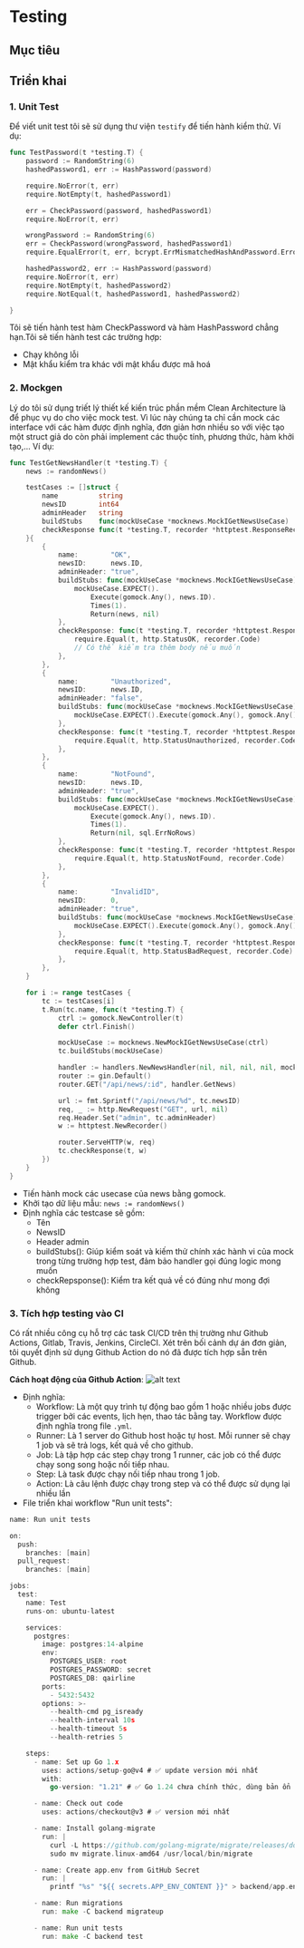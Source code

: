 # Testing

## Mục tiêu


## Triển khai
### 1. Unit Test
Để viết unit test tôi sẽ sử dụng thư viện `testify` để tiến hành kiểm thử. Ví dụ:
```go
func TestPassword(t *testing.T) {
	password := RandomString(6)
	hashedPassword1, err := HashPassword(password)

	require.NoError(t, err)
	require.NotEmpty(t, hashedPassword1)

	err = CheckPassword(password, hashedPassword1)
	require.NoError(t, err)

	wrongPassword := RandomString(6)
	err = CheckPassword(wrongPassword, hashedPassword1)
	require.EqualError(t, err, bcrypt.ErrMismatchedHashAndPassword.Error())

	hashedPassword2, err := HashPassword(password)
	require.NoError(t, err)
	require.NotEmpty(t, hashedPassword2)
	require.NotEqual(t, hashedPassword1, hashedPassword2)

}
```
Tôi sẽ tiến hành test hàm CheckPassword và hàm HashPassword chẳng hạn.Tôi sẽ tiến hành test các trường hợp:
- Chạy không lỗi
- Mật khẩu kiểm tra khác với mật khẩu được mã hoá

### 2. Mockgen
Lý do tôi sử dụng triết lý thiết kế kiến trúc phần mềm Clean Architecture là để phục vụ do cho việc mock test. Vì lúc này chúng ta chỉ cần mock các interface với các hàm được định nghĩa, đơn giản hơn nhiều so với việc tạo một struct giả do còn phải implement các thuộc tính, phương thức, hàm khởi tạo,... Ví dụ:
```go
func TestGetNewsHandler(t *testing.T) {
	news := randomNews()

	testCases := []struct {
		name          string
		newsID        int64
		adminHeader   string
		buildStubs    func(mockUseCase *mocknews.MockIGetNewsUseCase)
		checkResponse func(t *testing.T, recorder *httptest.ResponseRecorder)
	}{
		{
			name:        "OK",
			newsID:      news.ID,
			adminHeader: "true",
			buildStubs: func(mockUseCase *mocknews.MockIGetNewsUseCase) {
				mockUseCase.EXPECT().
					Execute(gomock.Any(), news.ID).
					Times(1).
					Return(news, nil)
			},
			checkResponse: func(t *testing.T, recorder *httptest.ResponseRecorder) {
				require.Equal(t, http.StatusOK, recorder.Code)
				// Có thể kiểm tra thêm body nếu muốn
			},
		},
		{
			name:        "Unauthorized",
			newsID:      news.ID,
			adminHeader: "false",
			buildStubs: func(mockUseCase *mocknews.MockIGetNewsUseCase) {
				mockUseCase.EXPECT().Execute(gomock.Any(), gomock.Any()).Times(0)
			},
			checkResponse: func(t *testing.T, recorder *httptest.ResponseRecorder) {
				require.Equal(t, http.StatusUnauthorized, recorder.Code)
			},
		},
		{
			name:        "NotFound",
			newsID:      news.ID,
			adminHeader: "true",
			buildStubs: func(mockUseCase *mocknews.MockIGetNewsUseCase) {
				mockUseCase.EXPECT().
					Execute(gomock.Any(), news.ID).
					Times(1).
					Return(nil, sql.ErrNoRows)
			},
			checkResponse: func(t *testing.T, recorder *httptest.ResponseRecorder) {
				require.Equal(t, http.StatusNotFound, recorder.Code)
			},
		},
		{
			name:        "InvalidID",
			newsID:      0,
			adminHeader: "true",
			buildStubs: func(mockUseCase *mocknews.MockIGetNewsUseCase) {
				mockUseCase.EXPECT().Execute(gomock.Any(), gomock.Any()).Times(0)
			},
			checkResponse: func(t *testing.T, recorder *httptest.ResponseRecorder) {
				require.Equal(t, http.StatusBadRequest, recorder.Code)
			},
		},
	}

	for i := range testCases {
		tc := testCases[i]
		t.Run(tc.name, func(t *testing.T) {
			ctrl := gomock.NewController(t)
			defer ctrl.Finish()

			mockUseCase := mocknews.NewMockIGetNewsUseCase(ctrl)
			tc.buildStubs(mockUseCase)

			handler := handlers.NewNewsHandler(nil, nil, nil, nil, mockUseCase, nil)
			router := gin.Default()
			router.GET("/api/news/:id", handler.GetNews)

			url := fmt.Sprintf("/api/news/%d", tc.newsID)
			req, _ := http.NewRequest("GET", url, nil)
			req.Header.Set("admin", tc.adminHeader)
			w := httptest.NewRecorder()

			router.ServeHTTP(w, req)
			tc.checkResponse(t, w)
		})
	}
}
```
- Tiến hành mock các usecase của news bằng gomock.
- Khởi tạo dữ liệu mẫu: `news := randomNews()`
- Định nghĩa các testcase sẽ gồm:
  - Tên
  - NewsID
  - Header admin
  - buildStubs(): Giúp kiểm soát và kiếm thử chính xác hành vi của mock trong từng trường hợp test, đảm bảo handler gọi đúng logic mong muốn
  - checkRepsponse(): Kiểm tra kết quả về có đúng như mong đợi không

### 3. Tích hợp testing vào CI
Có rất nhiều công cụ hỗ trợ các task CI/CD trên thị trường như Github Actions, Gitlab, Travis, Jenkins, CircleCI. Xét trên bối cảnh dự án đơn giản, tôi quyết định sử dụng Github Action do nó đã được tích hợp sẵn trên Github.

**Cách hoạt động của Github Action**:
![alt text](image-15.png)
- Định nghĩa:
	- Workflow: Là một quy trình tự động bao gồm 1 hoặc nhiều jobs được trigger bởi các events, lịch hẹn, thao tác bằng tay. Workflow được định nghĩa trong file `.yml`.
	- Runner: Là 1 server do Github host hoặc tự host. Mỗi runner sẽ chạy 1 job và sẽ trả logs, kết quả về cho github.
	- Job: Là tập hợp các step chạy trong 1 runner, các job có thể được chạy song song hoặc nối tiếp nhau.
	- Step: Là task được chạy nối tiếp nhau trong 1 job.
	- Action: Là câu lệnh được chạy trong step và có thể được sử dụng lại nhiều lần
- File triển khai workflow "Run unit tests":
```go
name: Run unit tests

on:
  push:
    branches: [main]
  pull_request:
    branches: [main]

jobs:
  test:
    name: Test
    runs-on: ubuntu-latest

    services:
      postgres:
        image: postgres:14-alpine
        env:
          POSTGRES_USER: root
          POSTGRES_PASSWORD: secret
          POSTGRES_DB: qairline
        ports:
          - 5432:5432
        options: >-
          --health-cmd pg_isready
          --health-interval 10s
          --health-timeout 5s
          --health-retries 5

    steps:
      - name: Set up Go 1.x
        uses: actions/setup-go@v4 # ✅ update version mới nhất
        with:
          go-version: "1.21" # ✅ Go 1.24 chưa chính thức, dùng bản ổn định

      - name: Check out code
        uses: actions/checkout@v3 # ✅ version mới nhất

      - name: Install golang-migrate
        run: |
          curl -L https://github.com/golang-migrate/migrate/releases/download/v4.14.1/migrate.linux-amd64.tar.gz | tar xvz
          sudo mv migrate.linux-amd64 /usr/local/bin/migrate

      - name: Create app.env from GitHub Secret
        run: |
          printf "%s" "${{ secrets.APP_ENV_CONTENT }}" > backend/app.env

      - name: Run migrations
        run: make -C backend migrateup

      - name: Run unit tests
        run: make -C backend test
```
